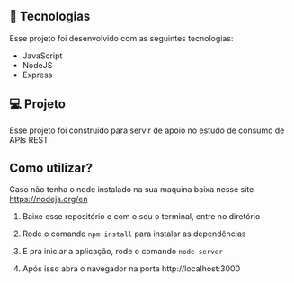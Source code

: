 ## 🚀 Tecnologias

Esse projeto foi desenvolvido com as seguintes tecnologias:

- JavaScript
- NodeJS
- Express



## 💻 Projeto

Esse projeto foi construído para servir de apoio no estudo de consumo de APIs REST



## Como utilizar?
Caso não tenha o node instalado na sua maquina baixa nesse site https://nodejs.org/en

1. Baixe esse repositório e com o seu o terminal, entre no diretório

3. Rode o comando `npm install` para instalar as dependências

4. E pra iniciar a aplicação, rode o comando `node server`

5. Após isso abra o navegador na porta http://localhost:3000
